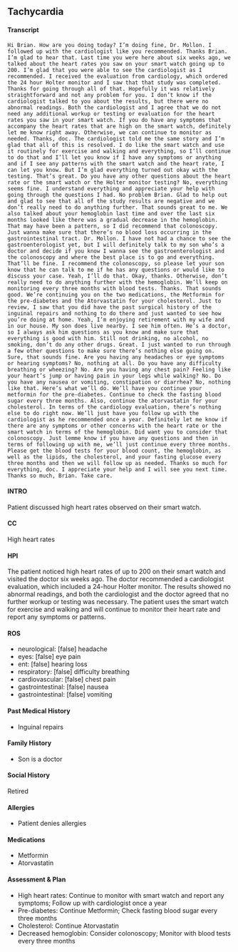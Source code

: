 Tachycardia
---
#### Transcript
```
Hi Brian. How are you doing today? I’m doing fine, Dr. Mollon. I followed up with the cardiologist like you recommended. Thanks Brian. I’m glad to hear that. Last time you were here about six weeks ago, we talked about the heart rates you saw on your smart watch going up to 200. I’m glad that you were able to see the cardiologist as I recommended. I received the evaluation from cardiology, which ordered the 24 hour Holter monitor and I saw that that study was completed. Thanks for going through all of that. Hopefully it was relatively straightforward and not any problem for you. I don’t know if the cardiologist talked to you about the results, but there were no abnormal readings. Both the cardiologist and I agree that we do not need any additional workup or testing or evaluation for the heart rates you saw in your smart watch. If you do have any symptoms that accompany the heart rates that are high on the smart watch, definitely let me know right away. Otherwise, we can continue to monitor as needed. Thanks, doc. The cardiologist told me the same story and I’m glad that all of this is resolved. I do like the smart watch and use it routinely for exercise and walking and everything, so I’ll continue to do that and I’ll let you know if I have any symptoms or anything and if I see any patterns with the smart watch and the heart rate, I can let you know. But I’m glad everything turned out okay with the testing. That’s great. Do you have any other questions about the heart rate or the smart watch or the Holter monitor testing? No, everything seems fine. I understand everything and appreciate your help with going through the questions I had. No problem Brian. Glad to help out and glad to see that all of the study results are negative and we don’t really need to do anything further. That sounds great to me. We also talked about your hemoglobin last time and over the last six months looked like there was a gradual decrease in the hemoglobin. That may have been a pattern, so I did recommend that colonoscopy. Just wanna make sure that there’s no blood loss occurring in the gastrointestinal tract. Dr. Mollon. I have not had a chance to see the gastroenterologist yet, but I will definitely talk to my son who’s a doctor and decide if you know I wanna see the gastroenterologist and the colonoscopy and where the best place is to go and everything. That’ll be fine. I recommend the colonoscopy, so please let your son know that he can talk to me if he has any questions or would like to discuss your case. Yeah, I’ll do that. Okay, thanks. Otherwise, don’t really need to do anything further with the hemoglobin. We’ll keep on monitoring every three months with blood tests. Thanks. That sounds good. We’re continuing you on the two medications, the Metformin for the pre-diabetes and the Atorvastatin for your cholesterol. Just to review, I saw that you did have the past surgical history of the inguinal repairs and nothing to do there and just wanted to see how you’re doing at home. Yeah, I’m enjoying retirement with my wife and in our house. My son does live nearby. I see him often. He’s a doctor, so I always ask him questions as you know and make sure that everything is good with him. Still not drinking, no alcohol, no smoking, don’t do any other drugs. Great. I just wanted to run through a few other questions to make sure there’s nothing else going on. Sure, that sounds fine. Are you having any headaches or eye symptoms or hearing symptoms? No, nothing at all. Do you have any difficulty breathing or wheezing? No. Are you having any chest pain? Feeling like your heart’s jump or having pain in your legs while walking? No. Do you have any nausea or vomiting, constipation or diarrhea? No, nothing like that. Here’s what we’ll do. We’ll have you continue your metformin for the pre-diabetes. Continue to check the fasting blood sugar every three months. Also, continue the atorvastatin for your cholesterol. In terms of the cardiology evaluation, there’s nothing else to do right now. We’ll just have you follow up with the cardiologist as he recommended once a year. Definitely let me know if there are any symptoms or other concerns with the heart rate or the smart watch in terms of the hemoglobin. Did want you to consider that colonoscopy. Just lemme know if you have any questions and then in terms of following up with me, we’ll just continue every three months. Please get the blood tests for your blood count, the hemoglobin, as well as the lipids, the cholesterol, and your fasting glucose every three months and then we will follow up as needed. Thanks so much for everything, doc. I appreciate your help and I will see you next time. Thanks so much, Brian. Take care.
```

#### INTRO 
Patient discussed high heart rates observed on their smart watch. 

#### CC 
High heart rates 

#### HPI 
The patient noticed high heart rates of up to 200 on their smart watch and visited the doctor six weeks ago. The doctor recommended a cardiologist evaluation, which included a 24-hour Holter monitor. The results showed no abnormal readings, and both the cardiologist and the doctor agreed that no further workup or testing was necessary. The patient uses the smart watch for exercise and walking and will continue to monitor their heart rate and report any symptoms or patterns.

#### ROS 
- neurological: [false] headache 
- eyes: [false] eye pain 
- ent: [false] hearing loss 
- respiratory: [false] difficulty breathing 
- cardiovascular: [false] chest pain 
- gastrointestinal: [false] nausea 
- gastrointestinal: [false] vomiting 

#### Past Medical History 
- Inguinal repairs

#### Family History 
- Son is a doctor

#### Social History 
Retired

#### Allergies 
- Patient denies allergies

#### Medications 
- Metformin
- Atorvastatin

#### Assessment & Plan 
- High heart rates: Continue to monitor with smart watch and report any symptoms; Follow up with cardiologist once a year
- Pre-diabetes: Continue Metformin; Check fasting blood sugar every three months
- Cholesterol: Continue Atorvastatin
- Decreased hemoglobin: Consider colonoscopy; Monitor with blood tests every three months

